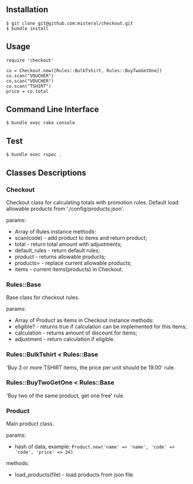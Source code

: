 ## Installation

```
$ git clone git@github.com:misteral/checkout.git
$ bundle install
```

## Usage
```
require 'checkout'

co = Checkout.new([Rules::BulkTshirt, Rules::BuyTwoGetOne])
co.scan("VOUCHER")
co.scan("VOUCHER")
co.scan("TSHIRT")
price = co.total
```

## Command Line Interface

```
$ bundle exec rake console
```

## Test
```
$ bundle exec rspec .
```

## Classes Descriptions

### Checkout
Checkout class for calculating totals with promotion rules.
Default load allowable products from './config/products.json'.

params:
  * Array of Rules
instance methods:
  * scan(code) - add product to items and return product;
  * total - return total amount with adjustments;
  * default_rules - return default rules;
  * product - returns allowable products;
  * products= - replace current allowable products;
  * items - current items(products) in Checkout.

### Rules::Base
Base class for checkout rules.

params:
  * Array of Product as items in Checkout
instance methods:
  * eligible? - returns true if calculation can be implemented for this items;
  * calculation - returns amount of discount for items;
  * adjustment - return calculation if eligible.

### Rules::BulkTshirt < Rules::Base
'Buy 3 or more TSHIRT items, the price per unit should be 19.00' rule.

### Rules::BuyTwoGetOne < Rules::Base
'Buy two of the same product, get one free' rule.

### Product
Main product class.

params:
  * hash of data, example: `Product.new('name' => 'name', 'code' => 'code', 'price' => 34)`

methods:
  * load_products(file) - load products from json file


